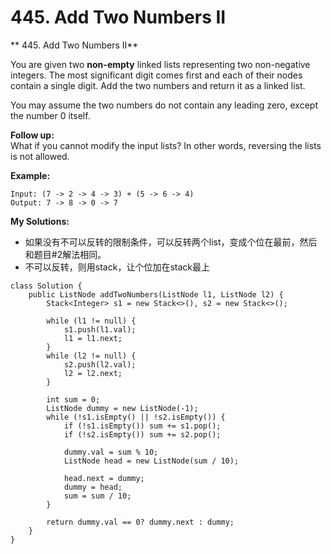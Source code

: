 # 445. Add Two Numbers II

** 445. Add Two Numbers II**

You are given two **non-empty** linked lists representing two non-negative integers. The most significant digit comes first and each of their nodes contain a single digit. Add the two numbers and return it as a linked list.

You may assume the two numbers do not contain any leading zero, except the number 0 itself.

**Follow up:**  
What if you cannot modify the input lists? In other words, reversing the lists is not allowed.

**Example:**

```text
Input: (7 -> 2 -> 4 -> 3) + (5 -> 6 -> 4)
Output: 7 -> 8 -> 0 -> 7
```

**My Solutions:**

* 如果没有不可以反转的限制条件，可以反转两个list，变成个位在最前，然后和题目\#2解法相同。
* 不可以反转，则用stack，让个位加在stack最上

```text
class Solution {
    public ListNode addTwoNumbers(ListNode l1, ListNode l2) {
        Stack<Integer> s1 = new Stack<>(), s2 = new Stack<>();
        
        while (l1 != null) {
            s1.push(l1.val);
            l1 = l1.next;
        }
        while (l2 != null) {
            s2.push(l2.val);
            l2 = l2.next;
        }
        
        int sum = 0;
        ListNode dummy = new ListNode(-1);
        while (!s1.isEmpty() || !s2.isEmpty()) {
            if (!s1.isEmpty()) sum += s1.pop();
            if (!s2.isEmpty()) sum += s2.pop();
            
            dummy.val = sum % 10;
            ListNode head = new ListNode(sum / 10);
            
            head.next = dummy;
            dummy = head;
            sum = sum / 10;
        }
        
        return dummy.val == 0? dummy.next : dummy;
    }
}
```

